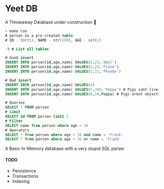 # Yeet DB

A Throwaway Database under construction 🚧

```sql
> make run
# person is a pre-created table
# ID - Int(5), NAME - str(100), AGE - int(2)

.t # List all tables

# Good insert
INSERT INTO person(id,age,name) VALUES(1,23,'Abel')
INSERT INTO person(id,age,name) VALUES(2,29,'Frank')
INSERT INTO person(id,age,name) VALUES(3,32,'Phoebe')

# Bad insert
INSERT INTO person(id,age,name) VALUES(4)
INSERT INTO person(id,age,name) VALUES(5,200,'Peppa') # Pigs cant live to 200
INSERT INTO person(id,age,name) VALUES(6,10,Peppa) # Pigs arent objects

# Queries
SELECT * FROM person
# Limit
SELECT id FROM person limit 1
# Filter
SELECT name from person where age > 30
# Operators
SELECT * from person where age < 30 and name = 'Frank'
SELECT * from person where age < 30 or name = 'Frank'
```

A Basic In-Memory database with a very stupid SQL parser

#### TODO

- Persistence
- Transactions
- Indexing
